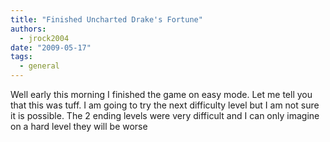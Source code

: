 ```yaml
---
title: "Finished Uncharted Drake's Fortune"
authors:
  - jrock2004
date: "2009-05-17"
tags:
  - general
---
```


Well early this morning I finished the game on easy mode. Let me tell you that this was tuff. I am going to try the next difficulty level but I am not sure it is possible. The 2 ending levels were very difficult and I can only imagine on a hard level they will be worse
